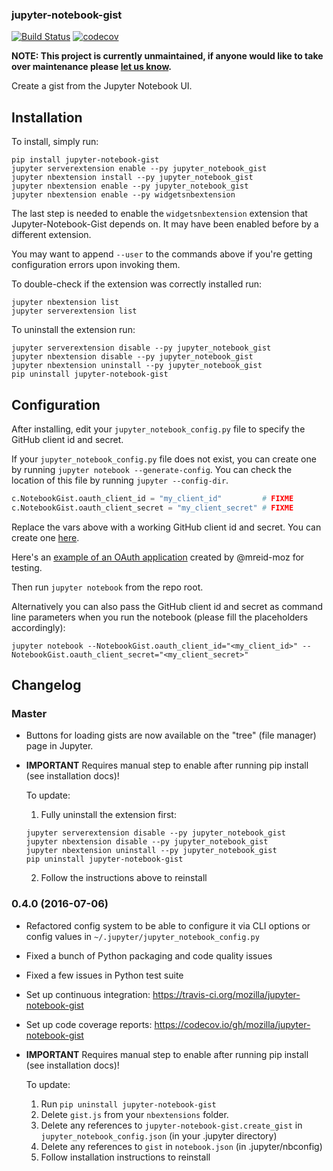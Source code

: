 ### jupyter-notebook-gist

[![Build Status](https://travis-ci.org/mozilla/jupyter-notebook-gist.svg?branch=master)](https://travis-ci.org/mozilla/jupyter-notebook-gist)
[![codecov](https://codecov.io/gh/mozilla/jupyter-notebook-gist/branch/master/graph/badge.svg)](https://codecov.io/gh/mozilla/jupyter-notebook-gist)

**NOTE: This project is currently unmaintained, if anyone would like to take over maintenance please [let us know](https://github.com/mozilla/jupyter-notebook-gist/issues/75).**

Create a gist from the Jupyter Notebook UI.

## Installation

To install, simply run:

```
pip install jupyter-notebook-gist
jupyter serverextension enable --py jupyter_notebook_gist
jupyter nbextension install --py jupyter_notebook_gist
jupyter nbextension enable --py jupyter_notebook_gist
jupyter nbextension enable --py widgetsnbextension
```

The last step is needed to enable the `widgetsnbextension` extension that
Jupyter-Notebook-Gist depends on. It may have been enabled before by a
different extension.

You may want to append ``--user`` to the commands above if you're getting
configuration errors upon invoking them.

To double-check if the extension was correctly installed run:

```
jupyter nbextension list
jupyter serverextension list
```

To uninstall the extension run:

```
jupyter serverextension disable --py jupyter_notebook_gist
jupyter nbextension disable --py jupyter_notebook_gist
jupyter nbextension uninstall --py jupyter_notebook_gist
pip uninstall jupyter-notebook-gist
```

## Configuration

After installing, edit your `jupyter_notebook_config.py` file to specify the
GitHub client id and secret.

If your `jupyter_notebook_config.py` file does not exist, you can create one by
running `jupyter notebook --generate-config`. You can check the location of
this file by running `jupyter --config-dir`.

```python
c.NotebookGist.oauth_client_id = "my_client_id"         # FIXME
c.NotebookGist.oauth_client_secret = "my_client_secret" # FIXME
```

Replace the vars above with a working GitHub client id and secret. You can
create one [here](https://github.com/settings/applications).

Here's an [example of an OAuth application](https://cloud.githubusercontent.com/assets/969479/14916551/add90efc-0df0-11e6-8cfb-277754a48b66.png)
created by @mreid-moz for testing.

Then run `jupyter notebook` from the repo root.

Alternatively you can also pass the GitHub client id and secret as command
line parameters when you run the notebook (please fill the placeholders
accordingly):

```
jupyter notebook --NotebookGist.oauth_client_id="<my_client_id>" --NotebookGist.oauth_client_secret="<my_client_secret>"
```

## Changelog

### Master

- Buttons for loading gists are now available on the "tree" (file manager) page
  in Jupyter.

- **IMPORTANT** Requires manual step to enable after running pip install
  (see installation docs)!

  To update:

  1. Fully uninstall the extension first:

    ```
    jupyter serverextension disable --py jupyter_notebook_gist
    jupyter nbextension disable --py jupyter_notebook_gist
    jupyter nbextension uninstall --py jupyter_notebook_gist
    pip uninstall jupyter-notebook-gist
    ```

  2. Follow the instructions above to reinstall

### 0.4.0 (2016-07-06)

- Refactored config system to be able to configure it via CLI options or
  config values in `~/.jupyter/jupyter_notebook_config.py`

- Fixed a bunch of Python packaging and code quality issues

- Fixed a few issues in Python test suite

- Set up continuous integration: https://travis-ci.org/mozilla/jupyter-notebook-gist

- Set up code coverage reports: https://codecov.io/gh/mozilla/jupyter-notebook-gist

- **IMPORTANT** Requires manual step to enable after running pip install
  (see installation docs)!

  To update:

  1. Run `pip uninstall jupyter-notebook-gist`
  2. Delete `gist.js` from your `nbextensions` folder.
  3. Delete any references to `jupyter-notebook-gist.create_gist` in
     `jupyter_notebook_config.json` (in your .jupyter directory)
  4. Delete any references to `gist` in `notebook.json`
     (in .jupyter/nbconfig)
  5. Follow installation instructions to reinstall

